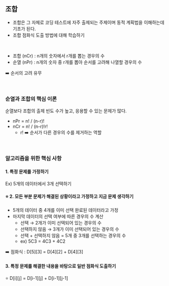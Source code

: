## 조합

- 조합은 그 자체로 코딩 테스트에 자주 출제되는 주제이며 동적 계획법을 이해하는데 기초가 된다.
- 조합 점화식 도출 방법에 대해 학습하기

<br>

- 조합 (nCr) : n개의 숫자에서 r개를 뽑는 경우의 수
- 순열 (nPr) : n개의 숫자 중 r개를 뽑아 순서를 고려해 나열할 경우의 수  

➡️ 순서의 고려 유무

<br>

### 순열과 조합의 핵심 이론
순열보다 조합의 출제 빈도 수가 높고, 응용할 수 있는 문제가 많다.

- nPr = n! / (n-r)!
- nCr = n! / (n-r)!r!
  - r! ➡️ 순서가 다른 경우의 수를 제거하는 역할

<br>

### 알고리즘을 위한 핵심 사항
#### 1. 특정 문제를 가정하기
Ex) 5개의 데이터에서 3개 선택하기

#### ⭐ 2. 모든 부분 문제가 해결된 상황이라고 가정하고 지금 문제 생각하기
- 5개의 데이터 중 4개를 이미 선택 완료된 데이터라고 가정
- 마지막 데이터의 선택 여부에 따른 경우의 수 계산
  - 선택 → 2개가 이미 선택되어 있는 경우의 수
  - 선택하지 않음 → 3개가 이미 선택되어 있는 경우의 수
  - 선택 + 선택하지 않음 = 5개 중 3개를 선택하는 경우의 수
  - ex) 5C3 = 4C3 + 4C2

➡️ 점화식 : D[5][3] = D[4][2] + D[4][3]

#### 3. 특정 문제를 해결한 내용을 바탕으로 일반 점화식 도출하기
⭐ D[i][j] = D[i-1][j] + D[i-1][j-1]
